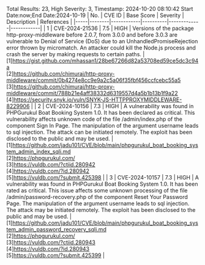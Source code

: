 Total Results: 23, High Severity: 3, Timestamp: 2024-10-20 08:10:42
Start Date:now;End Date:2024-10-19
| No. | CVE ID | Base Score | Severity | Description | References |
|-----|--------|------------|----------|-------------|------------|
| 1 | CVE-2024-21536 | 7.5  | HIGH | Versions of the package http-proxy-middleware before 2.0.7, from 3.0.0 and before 3.0.3 are vulnerable to Denial of Service (DoS) due to an UnhandledPromiseRejection error thrown by micromatch. An attacker could kill the Node.js process and crash the server by making requests to certain paths. | [1]https://gist.github.com/mhassan1/28be67266d82a53708ed59ce5dc3c94a<br>[2]https://github.com/chimurai/http-proxy-middleware/commit/0b4274e8cc9e9a2c5a06f35fbf456ccfcebc55a5<br>[3]https://github.com/chimurai/http-proxy-middleware/commit/788b21e4aff38332d6319557d4a5b1b13b1f9a22<br>[4]https://security.snyk.io/vuln/SNYK-JS-HTTPPROXYMIDDLEWARE-8229906 |
| 2 | CVE-2024-10156 | 7.3  | HIGH | A vulnerability was found in PHPGurukul Boat Booking System 1.0. It has been declared as critical. This vulnerability affects unknown code of the file /admin/index.php of the component Sign In Page. The manipulation of the argument username leads to sql injection. The attack can be initiated remotely. The exploit has been disclosed to the public and may be used. | [1]https://github.com/jadu101/CVE/blob/main/phpgurukul_boat_booking_system_admin_index_sqli.md<br>[2]https://phpgurukul.com/<br>[3]https://vuldb.com/?ctiid.280942<br>[4]https://vuldb.com/?id.280942<br>[5]https://vuldb.com/?submit.425398 |
| 3 | CVE-2024-10157 | 7.3  | HIGH | A vulnerability was found in PHPGurukul Boat Booking System 1.0. It has been rated as critical. This issue affects some unknown processing of the file /admin/password-recovery.php of the component Reset Your Password Page. The manipulation of the argument username leads to sql injection. The attack may be initiated remotely. The exploit has been disclosed to the public and may be used. | [1]https://github.com/jadu101/CVE/blob/main/phpgurukul_boat_booking_system_admin_password_recovery_sqli.md<br>[2]https://phpgurukul.com/<br>[3]https://vuldb.com/?ctiid.280943<br>[4]https://vuldb.com/?id.280943<br>[5]https://vuldb.com/?submit.425399 |
